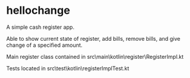 # hellochange

A simple cash register app.

Able to show current state of register, add bills, remove bills, and give change of a specified amount.

Main register class contained in src\main\kotlin\register\RegisterImpl.kt

Tests located in src\test\kotlin\registerImplTest.kt
